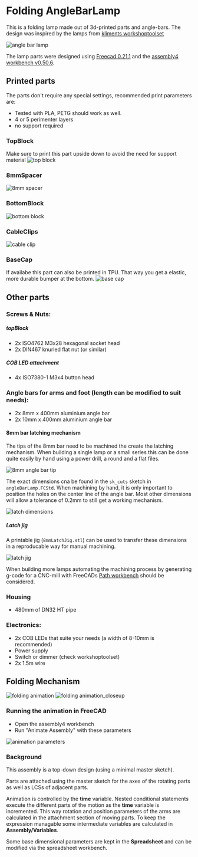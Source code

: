 # Folding AngleBarLamp

This is a folding lamp made out of 3d-printed parts and angle-bars. The design
was inspired by the lamps from 
[kliments workshoptoolset](https://github.com/kliment/workshoptoolset)

![angle bar lamp](images/angleBarLamp.png "")

The lamp parts were designed using [Freecad 0.21.1](https://www.freecad.org/)
and the
[assembly4 workbench v0.50.6](https://github.com/Zolko-123/FreeCAD_Assembly4).

## Printed parts

The parts don't require any special settings, recommended print parameters are:

* Tested with PLA, PETG should work as well.
* 4 or 5 perimenter layers
* no support required

### TopBlock

Make sure to print this part upside down to avoid the need for support material
![top block](images/topBlock.png "TopBlock")

### 8mmSpacer
![8mm spacer](images/cableClip.png "CableClip")

### BottomBlock
![bottom block](images/bottomBlock.png "BottomBlock")

### CableClips
![cable clip](images/cableClip.png "CableClip")

### BaseCap

If availabe this part can also be printed in TPU. That way you get a elastic,
more durable bumper at the bottom.
![base cap](images/baseCap.png "BaseCap")

## Other parts

### Screws & Nuts:
##### topBlock
  * 2x ISO4762 M3x28 hexagonal socket head
  * 2x DIN467 knurled flat nut (or similar)
      
##### COB LED attachment
  * 4x ISO7380-1 M3x4 button head

### Angle bars for arms and foot (length can be modified to suit needs):
  * 2x  8mm x 400mm aluminium angle bar
  * 2x 10mm x 400mm aluminium angle bar

#### 8mm bar latching mechanism
The tips of the 8mm bar need to be machined the create the latching mechanism.
When building a single lamp or a small series this can be done quite easily
by hand using a power drill, a round and a flat files.

![8mm angle bar tip](images/8mmAngleBarLatchingTip.png "8mm angle bar latching tip")

The exact dimensions cna be found in the ```sk_cuts``` sketch in
```angleBarLamp.FCStd```. When machining by hand, it is only important to
position the holes on the center line of the angle bar. Most other dimensions
will allow a tolerance of 0.2mm to still get a working mechanism.

![latch dimensions](images/8mmAngleBarLatchDimensions.png "latch dimensions")

##### Latch jig
A printable jig (```8mmLatchJig.stl```) can be used to transfer these
dimensions in a reproducable way for manual machining.

![latch jig](images/8mmAngleBarLatchJig.png "latch jig")

When building more lamps automating the machining process by generating g-code
for a CNC-mill with FreeCADs 
[Path workbench](https://wiki.freecad.org/Path_Workbench) should be considered.

### Housing
  * 480mm of DN32 HT pipe 

### Electronics:
  * 2x COB LEDs that suite your needs (a width of 8-10mm is recommended)
  * Power supply
  * Switch or dimmer (check workshoptoolset)
  * 2x 1.5m wire

## Folding Mechanism
![folding animation](images/foldingAnimation.gif "Folding mechanism")
![folding animation_closeup](images/foldingAnimationCloseup.gif "Folding mechanismCloseup")

### Running the animation in FreeCAD

* Open the assembly4 workbench
* Run "Animate Assembly" with these parameters

![animation parameters](images/animationParameters.png "")

### Background

This assembly is a top-down design (using a minimal master sketch).

Parts are attached using the master sketch for the axes of the rotating parts
as well as LCSs of adjacent parts.

Animation is controlled by the **time** variable. Nested conditional statements
execute the different parts of the motion as the **time** variable is
incremented. This way rotation and position parameters of the arms are
calculated in the attachment section of moving parts. To keep the expression
managable some intermediate variables are calculated in **Assembly/Variables**.

Some base dimensional parameters are kept in the **Spreadsheet** and can be
modified via the spreadsheet workbench.
